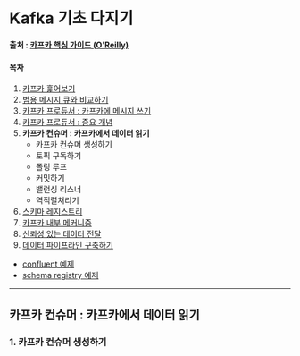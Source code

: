 # Kafka 기초 다지기

 **출처 : [카프카 핵심 가이드 (O'Reilly)](https://book.naver.com/bookdb/book_detail.nhn?bid=14093855)**

#### 목차

1. [카프카 훑어보기](https://github.com/3457soso/TIL/blob/master/Kafka/01_Introduction.md)
2. [범용 메시지 큐와 비교하기](https://github.com/3457soso/TIL/blob/master/Kafka/02_compare.md)
3. [카프카 프로듀서 : 카프카에 메시지 쓰기](https://github.com/3457soso/TIL/blob/master/Kafka/03_producer.md)
4. [카프카 프로듀서 : 중요 개념](https://github.com/3457soso/TIL/blob/master/Kafka/04_consumer_core.md)
5. **카프카 컨슈머 : 카프카에서 데이터 읽기**
   - 카프카 컨슈머 생성하기
   - 토픽 구독하기
   - 폴링 루프
   - 커밋하기
   - 밸런싱 리스너
   - 역직렬처리기
6. [스키마 레지스트리](https://github.com/3457soso/TIL/blob/master/Kafka/06_schema_registry.md)
7. [카프카 내부 메커니즘](https://github.com/3457soso/TIL/blob/master/Kafka/07_inside.md)
8. [신뢰성 있는 데이터 전달](https://github.com/3457soso/TIL/blob/master/Kafka/08_reliability.md)
9. [데이터 파이프라인 구축하기](https://github.com/3457soso/TIL/blob/master/Kafka/09_data_pipeline.md)

- [confluent 예제](https://github.com/3457soso/TIL/blob/master/Kafka/99_confluent_example)
- [schema registry 예제](https://github.com/3457soso/TIL/blob/master/Kafka/99_schema_registry_example)



------

## **카프카 컨슈머 : 카프카에서 데이터 읽기**

### 1. 카프카 컨슈머 생성하기

